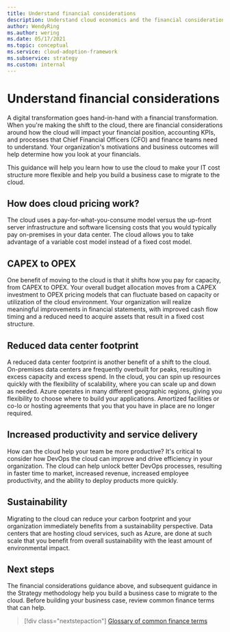 ```yaml
---
title: Understand financial considerations
description: Understand cloud economics and the financial considerations to help you build a business case to migrate to the cloud
author: WendyRing
ms.author: wering
ms.date: 05/17/2021
ms.topic: conceptual
ms.service: cloud-adoption-framework
ms.subservice: strategy
ms.custom: internal
---
```


# Understand financial considerations

A digital transformation goes hand-in-hand with a financial transformation. When you're making the shift to the cloud, there are financial considerations around how the cloud will impact your financial position, accounting  KPIs, and processes that Chief Financial Officers (CFO) and finance teams need to understand. Your organization's motivations and business outcomes will help determine how you look at your financials.

This guidance will help you learn how to use the cloud to make your IT cost structure more flexible and help you build a business case to migrate to the cloud.

## How does cloud pricing work?

The cloud uses a pay-for-what-you-consume model versus the up-front server infrastructure and software licensing costs that you would typically pay on-premises in your data center. The cloud allows you to take advantage of a variable cost model instead of a fixed cost model.

## CAPEX to OPEX

One benefit of moving to the cloud is that it shifts how you pay for capacity, from CAPEX to OPEX. Your overall budget allocation moves from a CAPEX investment to OPEX pricing models that can fluctuate based on capacity or utilization of the cloud environment. Your organization will realize meaningful improvements in financial statements, with improved cash flow timing and a reduced need to acquire assets that result in a fixed cost structure.

## Reduced data center footprint

A reduced data center footprint is another benefit of a shift to the cloud. On-premises data centers are frequently overbuilt for peaks, resulting in excess capacity and excess spend. In the cloud, you can spin up resources quickly with the flexibility of scalability, where you can scale up and down as needed. Azure operates in many different geographic regions, giving you flexibility to choose where to build your applications. Amortized facilities or co-lo or hosting agreements that you that you have in place are no longer required.

## Increased productivity and service delivery

How can the cloud help your team be more productive? It's critical to consider how DevOps the cloud can improve and drive efficiency in your organization. The cloud can help unlock better DevOps processes, resulting in faster time to market, increased revenue, increased employee productivity, and the ability to deploy products more quickly.

## Sustainability

Migrating to the cloud can reduce your carbon footprint and your organization immediately benefits from a sustainability perspective. Data centers that are hosting cloud services, such as Azure, are done at such scale that you benefit from overall sustainability with the least amount of environmental impact.

## Next steps

The financial considerations guidance above, and subsequent guidance in the Strategy methodology help you build a business case to migrate to the cloud. Before building your business case, review common finance terms that can help.

> [!div class="nextstepaction"]
> [Glossary of common finance terms](../finance-vocabulary-terms.md)
